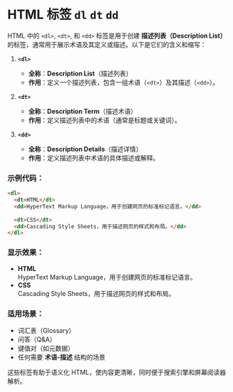 # HTML 标签 `dl` `dt` `dd`
HTML 中的 `<dl>`, `<dt>`, 和 `<dd>` 标签是用于创建 **描述列表（Description List）** 的标签，通常用于展示术语及其定义或描述。以下是它们的含义和缩写：

1. **`<dl>`**  
   - **全称**：**Description List**（描述列表）  
   - **作用**：定义一个描述列表，包含一组术语（`<dt>`）及其描述（`<dd>`）。

2. **`<dt>`**  
   - **全称**：**Description Term**（描述术语）  
   - **作用**：定义描述列表中的术语（通常是标题或关键词）。

3. **`<dd>`**  
   - **全称**：**Description Details**（描述详情）  
   - **作用**：定义描述列表中术语的具体描述或解释。

### 示例代码：
```html
<dl>
  <dt>HTML</dt>
  <dd>HyperText Markup Language，用于创建网页的标准标记语言。</dd>
  
  <dt>CSS</dt>
  <dd>Cascading Style Sheets，用于描述网页的样式和布局。</dd>
</dl>
```

### 显示效果：
- **HTML**  
  HyperText Markup Language，用于创建网页的标准标记语言。  
- **CSS**  
  Cascading Style Sheets，用于描述网页的样式和布局。

### 适用场景：
- 词汇表（Glossary）
- 问答（Q&A）
- 键值对（如元数据）
- 任何需要 **术语-描述** 结构的场景

这些标签有助于语义化 HTML，使内容更清晰，同时便于搜索引擎和屏幕阅读器解析。